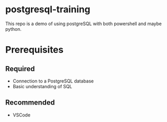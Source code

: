 # postgresql-training

This repo is a demo of using postgreSQL with both powershell and maybe python.

# Prerequisites

## Required

- Connection to a PostgreSQL database
- Basic understanding of SQL

## Recommended

- VSCode